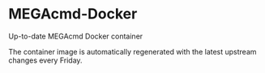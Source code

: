 # MEGAcmd-Docker
 Up-to-date MEGAcmd Docker container

 The container image is automatically regenerated with the latest upstream changes every Friday.